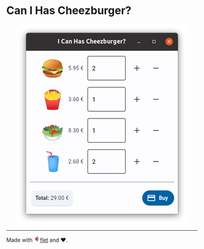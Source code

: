 Can I Has Cheezburger?
================================================================================

<img 
  src="images/burger-gui.png" 
  style="display: block; margin-left: auto; margin-right: auto;">

-----

Made with <a href="https://flet.dev/"><img height="16px" src="images/flet-logo.svg">flet</a> and ❤️. 